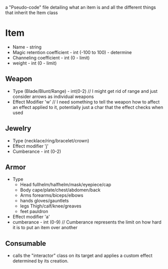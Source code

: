 a "Pseudo-code" file detailing what an item is and all the different things that inherit the Item class

# Item
* Name - string
* Magic retention coefficient - int (-100 to 100) - determine 
* Channeling coefficient - int (0 - limit)
* weight - int (0 - limit)
## Weapon
* Type (Blade/Blunt/Range) - int(0-2) // I might get rid of range and just consider arrows as individual weapons
* Effect Modifier 'w' // I need something to tell the weapon how to affect an effect applied to it, potentially just a char that the effect checks when used
## Jewelry
* Type (necklace/ring/bracelet/crown)
* Effect modifier 'j'
* Cumberance - int (0-2)
## Armor
* Type
  * Head
fullhelm/halfhelm/mask/eyepiece/cap
  * Body
cape/plate/chest/abdomen/back
  * Arms
forearms/biceps/elbows
  * hands
gloves/gauntlets
  * legs
Thigh/calf/knee/greaves
  * feet
pauldron
* Effect modifier 'a'
* cumberance - int (0-9) // Cumberance represents the limit on how hard it is to put an item over another
## Consumable
* calls the "interactor" class on its target and applies a custom effect determined by its creation.
